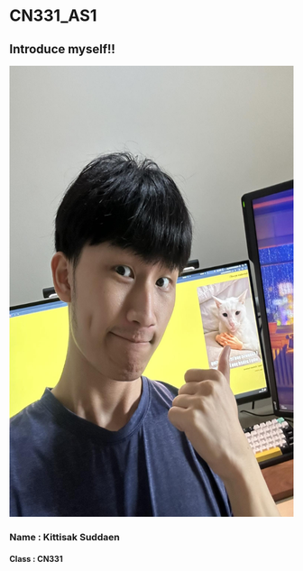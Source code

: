 # CN331_AS1
## Introduce myself!!
<img src="./imgs/me1.jpg"
            width="600" 
            height="800">
### **Name** : Kittisak Suddaen
#### **Class** : CN331